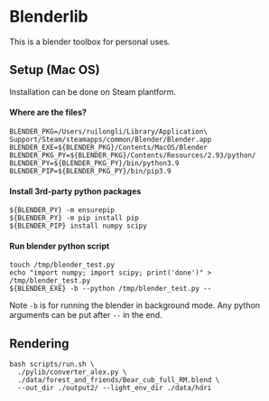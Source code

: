 # Blenderlib

This is a blender toolbox for personal uses.

## Setup (Mac OS)

Installation can be done on Steam plantform.

#### Where are the files?

```
BLENDER_PKG=/Users/ruilongli/Library/Application\ Support/Steam/steamapps/common/Blender/Blender.app
BLENDER_EXE=${BLENDER_PKG}/Contents/MacOS/Blender
BLENDER_PKG_PY=${BLENDER_PKG}/Contents/Resources/2.93/python/
BLENDER_PY=${BLENDER_PKG_PY}/bin/python3.9
BLENDER_PIP=${BLENDER_PKG_PY}/bin/pip3.9
```

#### Install 3rd-party python packages

```
${BLENDER_PY} -m ensurepip
${BLENDER_PY} -m pip install pip
${BLENDER_PIP} install numpy scipy
```

#### Run blender python script

```
touch /tmp/blender_test.py
echo "import numpy; import scipy; print('done')" > /tmp/blender_test.py
${BLENDER_EXE} -b --python /tmp/blender_test.py --  
```
Note `-b` is for running the blender in background mode. Any python arguments can be put after `--` in the end.


## Rendering

```
bash scripts/run.sh \
  ./pylib/converter_alex.py \
  ./data/forest_and_friends/Bear_cub_full_RM.blend \
  --out_dir ./output2/ --light_env_dir ./data/hdri
```
